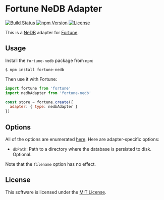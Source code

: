 # Fortune NeDB Adapter

[![Build Status](https://img.shields.io/travis/fortunejs/fortune-nedb/master.svg?style=flat-square)](https://travis-ci.org/fortunejs/fortune-nedb)
[![npm Version](https://img.shields.io/npm/v/fortune-nedb.svg?style=flat-square)](https://www.npmjs.com/package/fortune-nedb)
[![License](https://img.shields.io/npm/l/fortune-nedb.svg?style=flat-square)](https://raw.githubusercontent.com/fortunejs/fortune-nedb/master/LICENSE)

This is a [NeDB](https://github.com/louischatriot/nedb) adapter for [Fortune](http://fortunejs.com).


## Usage

Install the `fortune-nedb` package from `npm`:

```
$ npm install fortune-nedb
```

Then use it with Fortune:

```js
import fortune from 'fortune'
import nedbAdapter from 'fortune-nedb'

const store = fortune.create({
  adapter: { type: nedbAdapter }
})
```


## Options

All of the options are enumerated [here](https://github.com/louischatriot/nedb). Here are adapter-specific options:

- `dbPath`: Path to a directory where the database is persisted to disk. Optional.

Note that the `filename` option has no effect.


## License

This software is licensed under the [MIT License](//github.com/fortunejs/fortune-nedb/blob/master/LICENSE).
